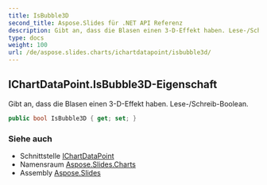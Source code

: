 ```yaml
---
title: IsBubble3D
second_title: Aspose.Slides für .NET API Referenz
description: Gibt an, dass die Blasen einen 3-D-Effekt haben. Lese-/Schreib-Boolean.
type: docs
weight: 100
url: /de/aspose.slides.charts/ichartdatapoint/isbubble3d/
---
```


## IChartDataPoint.IsBubble3D-Eigenschaft

Gibt an, dass die Blasen einen 3-D-Effekt haben. Lese-/Schreib-Boolean.

```csharp
public bool IsBubble3D { get; set; }
```

### Siehe auch

* Schnittstelle [IChartDataPoint](../../ichartdatapoint)
* Namensraum [Aspose.Slides.Charts](../../ichartdatapoint)
* Assembly [Aspose.Slides](../../../)

<!-- NICHT BEARBEITEN: generiert von xmldocmd für Aspose.Slides.dll -->